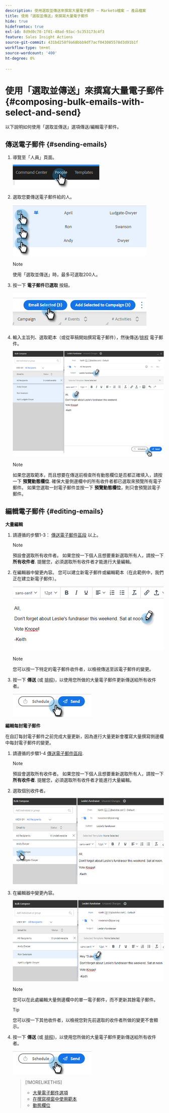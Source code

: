 ```yaml
---
description: 使用選取並傳送來撰寫大量電子郵件 — Marketo檔案 — 產品檔案
title: 使用「選取並傳送」來撰寫大量電子郵件
hide: true
hidefromtoc: true
exl-id: 8d9d0c78-1f01-48ad-93ac-5c353173c4f3
feature: Sales Insight Actions
source-git-commit: 431bd258f9a68bbb9df7acf043085578d3d91b1f
workflow-type: tm+mt
source-wordcount: '400'
ht-degree: 0%

---
```


# 使用「選取並傳送」來撰寫大量電子郵件 {#composing-bulk-emails-with-select-and-send}

以下說明如何使用「選取並傳送」選項傳送/編輯電子郵件。

## 傳送電子郵件 {#sending-emails}

1. 導覽至「人員」頁面。

   ![](assets/composing-bulk-emails-with-select-and-send-1.png)

1. 選取您要傳送電子郵件給的人。

   ![](assets/composing-bulk-emails-with-select-and-send-2.png)

   >[!NOTE]
   >
   >使用「選取並傳送」時，最多可選取200人。

1. 按一下 **電子郵件已選取** 按鈕。

   ![](assets/composing-bulk-emails-with-select-and-send-3.png)

1. 輸入主旨列、選取範本（或從草稿開始撰寫電子郵件），然後傳送/[排程](/help/marketo/product-docs/marketo-sales-connect/email/using-the-compose-window/scheduling-an-email.md) 電子郵件。

   ![](assets/composing-bulk-emails-with-select-and-send-4.png)

   >[!NOTE]
   >
   >如果您選取範本，而且想要在傳送前檢查所有動態欄位是否都正確填入，請按一下 **預覽動態欄位**. 確保大量側邊欄中的所有收件者都已選取來預覽所有電子郵件。 如果您選取一封電子郵件並按一下 **預覽動態欄位**，則只會預覽該電子郵件。

## 編輯電子郵件 {#editing-emails}

**大量編輯**

1. 請遵循的步驟1-3： [傳送電子郵件區段](#sending-emails) 以上。

   >[!NOTE]
   >
   >預設會選取所有收件者。 如果您按一下個人且想要重新選取所有人，請按一下 **所有收件者**. 提醒您，必須選取所有收件者才能進行大量編輯。

1. 在編輯器中變更內容。 您可以建立新電子郵件或編輯範本（在此範例中，我們正在建立新電子郵件）。

   ![](assets/composing-bulk-emails-with-select-and-send-5.png)

   >[!NOTE]
   >
   >您可以按一下特定的電子郵件收件者，以檢視傳送至該電子郵件的變更。

1. 按一下 **傳送** (或 [排程](/help/marketo/product-docs/marketo-sales-connect/email/using-the-compose-window/scheduling-an-email.md))，以使用您所做的大量電子郵件更新傳送給所有收件者。

   ![](assets/composing-bulk-emails-with-select-and-send-6.png)

**編輯每封電子郵件**

在自訂每封電子郵件之前完成大量更新，因為進行大量更新會覆寫大量撰寫側邊欄中每封電子郵件的變更。

1. 請遵循的步驟1-4 [傳送電子郵件區段](#sending-emails).

   >[!NOTE]
   >
   >預設會選取所有收件者。 如果您按一下個人且想要重新選取所有人，請按一下 **所有收件者**. 提醒您，必須選取所有收件者才能進行大量編輯。

1. 選取個別收件者。

   ![](assets/composing-bulk-emails-with-select-and-send-7.png)

1. 在編輯器中變更內容。

   ![](assets/composing-bulk-emails-with-select-and-send-8.png)

   >[!NOTE]
   >
   >您可以在此處編輯大量側邊欄中的單一電子郵件，而不更新其餘電子郵件。

   >[!TIP]
   >
   >您可以按一下其他收件者，以檢視您對先前選取的收件者所做的變更不會顯示。

1. 按一下 **傳送** (或 [排程](/help/marketo/product-docs/marketo-sales-connect/email/using-the-compose-window/scheduling-an-email.md))，以使用您所做的大量電子郵件更新傳送給所有收件者。

   ![](assets/composing-bulk-emails-with-select-and-send-9.png)

   >[!MORELIKETHIS]
   >
   >* [大量電子郵件選項](/help/marketo/product-docs/marketo-sales-insight/actions/email/using-the-compose-window/bulk-emailing-options.md)
   >* [在撰寫視窗中使用範本](/help/marketo/product-docs/marketo-sales-connect/email/using-the-compose-window/using-a-template-in-the-compose-window.md)
   >* [動態欄位](/help/marketo/product-docs/marketo-sales-connect/templates/dynamic-fields/how-to-insert-dynamic-fields.md)
